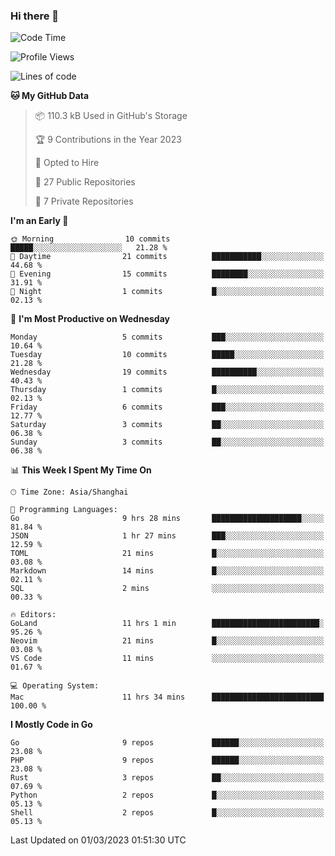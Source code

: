 ### Hi there 👋

<!--START_SECTION:waka-->
![Code Time](http://img.shields.io/badge/Code%20Time-3%2C956%20hrs%2012%20mins-blue)

![Profile Views](http://img.shields.io/badge/Profile%20Views-14-blue)

![Lines of code](https://img.shields.io/badge/From%20Hello%20World%20I%27ve%20Written-1.2%20million%20lines%20of%20code-blue)

**🐱 My GitHub Data** 

> 📦 110.3 kB Used in GitHub's Storage 
 > 
> 🏆 9 Contributions in the Year 2023
 > 
> 💼 Opted to Hire
 > 
> 📜 27 Public Repositories 
 > 
> 🔑 7 Private Repositories 
 > 
**I'm an Early 🐤** 

```text
🌞 Morning                10 commits          █████░░░░░░░░░░░░░░░░░░░░   21.28 % 
🌆 Daytime                21 commits          ███████████░░░░░░░░░░░░░░   44.68 % 
🌃 Evening                15 commits          ████████░░░░░░░░░░░░░░░░░   31.91 % 
🌙 Night                  1 commits           █░░░░░░░░░░░░░░░░░░░░░░░░   02.13 % 
```
📅 **I'm Most Productive on Wednesday** 

```text
Monday                   5 commits           ███░░░░░░░░░░░░░░░░░░░░░░   10.64 % 
Tuesday                  10 commits          █████░░░░░░░░░░░░░░░░░░░░   21.28 % 
Wednesday                19 commits          ██████████░░░░░░░░░░░░░░░   40.43 % 
Thursday                 1 commits           █░░░░░░░░░░░░░░░░░░░░░░░░   02.13 % 
Friday                   6 commits           ███░░░░░░░░░░░░░░░░░░░░░░   12.77 % 
Saturday                 3 commits           ██░░░░░░░░░░░░░░░░░░░░░░░   06.38 % 
Sunday                   3 commits           ██░░░░░░░░░░░░░░░░░░░░░░░   06.38 % 
```


📊 **This Week I Spent My Time On** 

```text
🕑︎ Time Zone: Asia/Shanghai

💬 Programming Languages: 
Go                       9 hrs 28 mins       ████████████████████░░░░░   81.84 % 
JSON                     1 hr 27 mins        ███░░░░░░░░░░░░░░░░░░░░░░   12.59 % 
TOML                     21 mins             █░░░░░░░░░░░░░░░░░░░░░░░░   03.08 % 
Markdown                 14 mins             █░░░░░░░░░░░░░░░░░░░░░░░░   02.11 % 
SQL                      2 mins              ░░░░░░░░░░░░░░░░░░░░░░░░░   00.33 % 

🔥 Editors: 
GoLand                   11 hrs 1 min        ████████████████████████░   95.26 % 
Neovim                   21 mins             █░░░░░░░░░░░░░░░░░░░░░░░░   03.08 % 
VS Code                  11 mins             ░░░░░░░░░░░░░░░░░░░░░░░░░   01.67 % 

💻 Operating System: 
Mac                      11 hrs 34 mins      █████████████████████████   100.00 % 
```

**I Mostly Code in Go** 

```text
Go                       9 repos             ██████░░░░░░░░░░░░░░░░░░░   23.08 % 
PHP                      9 repos             ██████░░░░░░░░░░░░░░░░░░░   23.08 % 
Rust                     3 repos             ██░░░░░░░░░░░░░░░░░░░░░░░   07.69 % 
Python                   2 repos             █░░░░░░░░░░░░░░░░░░░░░░░░   05.13 % 
Shell                    2 repos             █░░░░░░░░░░░░░░░░░░░░░░░░   05.13 % 
```




 Last Updated on 01/03/2023 01:51:30 UTC
<!--END_SECTION:waka-->

